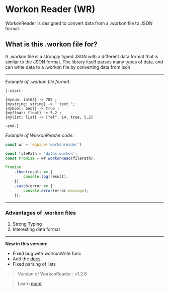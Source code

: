 # Workon Reader (WR)

WorkonReader is designed to convert data from a .workon file to JSON format.

## What is this .workon file for?

 A .workon file is a strongly typed JSON with a different data format that is similar to the JSON format. The library itself parses many types of data, and can write data to a .workon file by converting data from json

 ---

*Example of .workon file format:*
```workon 
[-start-

{mynum: int64} -> 789 ;
{mystring: string} -> ' text ';
{mybool: bool} -> true ;
{myfloat: float} -> 5.2 ;
{mylist: list} -> ["el", 14, true, 5.2]

-end-]
```

*Example of WorkonReader code:*
```javascript
const wr = require('workonreader')

const filePath = 'datas.workon';
const Promise = wr.workonRead(filePath); 

Promise
    .then(result => {
        console.log(result); 
    })
    .catch(error => {
        console.error(error.message); 
    });
```

---

### Advantages of .workon files
1. Strong Typing
2. Interesting data format

---

**New in this version:**
- Fixed bug with workonWrite func
- Add the [docs](https://abmax-max.onrender.com/root/modules/2024max/js/workonreader/1.2.0/offline/about)
- Fixed parsing of lists

> Version of WorkonReader : v1.2.6

> Learn [more](https://abmax-max.onrender.com/root/modules/2024max/js/workonreader/1.2.0/offline/about)
